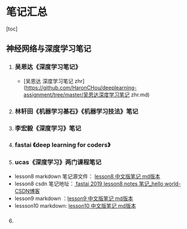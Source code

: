 # 笔记汇总

[toc]

## 神经网络与深度学习笔记

1. ### 吴恩达《深度学习笔记》

   - [吴恩达 深度学习笔记 zhr](https://github.com/HaronCHou/deeplearning-assignment/tree/master/吴恩达深度学习笔记 zhr.md)

2. ### 林轩田《机器学习基石》《机器学习技法》笔记

3. ### 李宏毅《深度学习》笔记

4. ### fastai 《deep learning for coders》

5. ### ucas《深度学习》两门课程笔记

  - lesson8 markdown 笔记源文件： [lesson8 中文版笔记 md版本](https://github.com/HaronCHou/fastai-notes/blob/main/lesson8/lesson8.md)
  - lesson8 csdn 笔记地址：[ fastai 2019 lesson8 notes 笔记_hello world-CSDN博客](https://blog.csdn.net/haronchou/article/details/120541922)
  - lesson9 markdown ：[lesson9 中文版笔记 md版本](https://github.com/HaronCHou/fastai-notes/blob/main/lesson9/lesson9.md)
  - lessson10 markdown: [lesson10 中文版笔记 md版本](https://github.com/HaronCHou/fastai-notes/blob/main/lesson10/lesson10.md)

6. ### 

